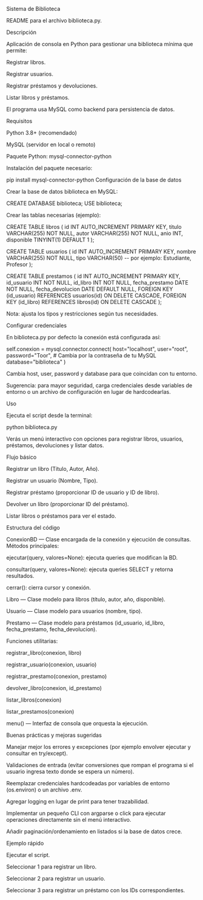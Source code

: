 Sistema de Biblioteca

README para el archivo biblioteca.py.

Descripción

Aplicación de consola en Python para gestionar una biblioteca mínima que permite:

Registrar libros.

Registrar usuarios.

Registrar préstamos y devoluciones.

Listar libros y préstamos.

El programa usa MySQL como backend para persistencia de datos.

Requisitos

Python 3.8+ (recomendado)

MySQL (servidor en local o remoto)

Paquete Python: mysql-connector-python

Instalación del paquete necesario:

pip install mysql-connector-python
Configuración de la base de datos

Crear la base de datos biblioteca en MySQL:

CREATE DATABASE biblioteca;
USE biblioteca;

Crear las tablas necesarias (ejemplo):

CREATE TABLE libros (
  id INT AUTO_INCREMENT PRIMARY KEY,
  titulo VARCHAR(255) NOT NULL,
  autor VARCHAR(255) NOT NULL,
  anio INT,
  disponible TINYINT(1) DEFAULT 1
);


CREATE TABLE usuarios (
  id INT AUTO_INCREMENT PRIMARY KEY,
  nombre VARCHAR(255) NOT NULL,
  tipo VARCHAR(50) -- por ejemplo: Estudiante, Profesor
);


CREATE TABLE prestamos (
  id INT AUTO_INCREMENT PRIMARY KEY,
  id_usuario INT NOT NULL,
  id_libro INT NOT NULL,
  fecha_prestamo DATE NOT NULL,
  fecha_devolucion DATE DEFAULT NULL,
  FOREIGN KEY (id_usuario) REFERENCES usuarios(id) ON DELETE CASCADE,
  FOREIGN KEY (id_libro) REFERENCES libros(id) ON DELETE CASCADE
);

Nota: ajusta los tipos y restricciones según tus necesidades.

Configurar credenciales

En biblioteca.py por defecto la conexión está configurada así:

self.conexion = mysql.connector.connect(
    host="localhost",
    user="root",
    password="Toor",  # Cambia por la contraseña de tu MySQL
    database="biblioteca"
)

Cambia host, user, password y database para que coincidan con tu entorno.

Sugerencia: para mayor seguridad, carga credenciales desde variables de entorno o un archivo de configuración en lugar de hardcodearlas.

Uso

Ejecuta el script desde la terminal:

python biblioteca.py

Verás un menú interactivo con opciones para registrar libros, usuarios, préstamos, devoluciones y listar datos.

Flujo básico

Registrar un libro (Título, Autor, Año).

Registrar un usuario (Nombre, Tipo).

Registrar préstamo (proporcionar ID de usuario y ID de libro).

Devolver un libro (proporcionar ID del préstamo).

Listar libros o préstamos para ver el estado.

Estructura del código

ConexionBD — Clase encargada de la conexión y ejecución de consultas. Métodos principales:

ejecutar(query, valores=None): ejecuta queries que modifican la BD.

consultar(query, valores=None): ejecuta queries SELECT y retorna resultados.

cerrar(): cierra cursor y conexión.

Libro — Clase modelo para libros (título, autor, año, disponible).

Usuario — Clase modelo para usuarios (nombre, tipo).

Prestamo — Clase modelo para préstamos (id_usuario, id_libro, fecha_prestamo, fecha_devolucion).

Funciones utilitarias:

registrar_libro(conexion, libro)

registrar_usuario(conexion, usuario)

registrar_prestamo(conexion, prestamo)

devolver_libro(conexion, id_prestamo)

listar_libros(conexion)

listar_prestamos(conexion)

menu() — Interfaz de consola que orquesta la ejecución.

Buenas prácticas y mejoras sugeridas

Manejar mejor los errores y excepciones (por ejemplo envolver ejecutar y consultar en try/except).

Validaciones de entrada (evitar conversiones que rompan el programa si el usuario ingresa texto donde se espera un número).

Reemplazar credenciales hardcodeadas por variables de entorno (os.environ) o un archivo .env.

Agregar logging en lugar de print para tener trazabilidad.

Implementar un pequeño CLI con argparse o click para ejecutar operaciones directamente sin el menú interactivo.

Añadir paginación/ordenamiento en listados si la base de datos crece.

Ejemplo rápido

Ejecutar el script.

Seleccionar 1 para registrar un libro.

Seleccionar 2 para registrar un usuario.

Seleccionar 3 para registrar un préstamo con los IDs correspondientes.

